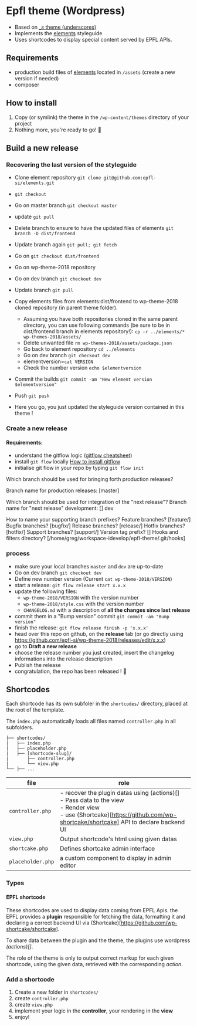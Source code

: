 
Epfl theme (Wordpress)
===
 * Based on [*_s* theme (underscores)](https://underscores.me/)
 * Implements the [elements](https://github.com/epfl-si/elements) styleguide
 * Uses shortcodes to display special content served by EPFL APIs.

## Requirements
  * production build files of [elements](https://github.com/epfl-si/elements) located in `/assets` (create a new version if needed)
  * composer

## How to install
  1. Copy (or symlink) the theme in the `/wp-content/themes` directory of your project
  2. Nothing more, you're ready to go! 🚀

## Build a new release
### Recovering the last version of the styleguide
  - Clone element repository `git clone git@github.com:epfl-si/elements.git`
  - `git checkout `
  - Go on master branch `git checkout master`
  - update `git pull`
  - Delete branch to ensure to have the updated files of elements `git branch -D dist/frontend`
  - Update branch again `git pull; git fetch`
  - Go on `git checkout dist/frontend`

  - Go on wp-theme-2018 repository 
  - Go on dev branch `git checkout dev`
  - Update branch `git pull`
  - Copy elements files from elements:dist/frontend to wp-theme-2018 cloned repository (in parent theme folder). 
    - Assuming you have both repositories cloned in the same parent directory, you can use following
      commands (be sure to be in dist/frontend branch in elements repository!):
      `cp -r ../elements/* wp-themes-2018/assets/`
    - Delete unwanted file `rm wp-themes-2018/assets/package.json`
    - Go back to element repository `cd ../elements`
    - Go on dev branch `git checkout dev`
    - elementversion=`cat VERSION`
    - Check the number version `echo $elementversion`
  - Commit the builds `git commit -am "New element version $elementversion"`
  - Push `git push`
  - Here you go, you just updated the styleguide version contained in this theme !

### Create a new release
#### Requirements:
  - understand the gitflow logic ([gitflow cheatsheet](https://danielkummer.github.io/git-flow-cheatsheet/))
  - install `git flow` locally [How to install gitflow](https://github.com/nvie/gitflow/wiki/Installation)
  - initialise git flow in your repo by typing `git flow init`
  
  Which branch should be used for bringing forth production releases?
   
Branch name for production releases: [master] 

Which branch should be used for integration of the "next release"?
Branch name for "next release" development: [] dev

How to name your supporting branch prefixes?
Feature branches? [feature/] 
Bugfix branches? [bugfix/] 
Release branches? [release/] 
Hotfix branches? [hotfix/] 
Support branches? [support/] 
Version tag prefix? [] 
Hooks and filters directory? [/home/greg/workspace-idevelop/epfl-theme/.git/hooks] 

  ### process
  - make sure your local branches `master` and `dev` are up-to-date
  - Go on dev branch `git checkout dev`
  - Define new number version (Current `cat wp-theme-2018/VERSION`)
  - start a release: `git flow release start x.x.x`
  - update the following files:
    - `wp-theme-2018/VERSION` with the version number
    - `wp-theme-2018/style.css` with the version number
    - `CHANGELOG.md` with a description of **all the changes since last release**
  - commit them in a "Bump version" commit `git commit -am "Bump version"`
  - finish the release: `git flow release finish -p 'x.x.x'`
  - head over this repo on github, on the **release** tab (or go directly using https://github.com/epfl-si/wp-theme-2018/releases/edit/x.x.x)
  - go to **Draft a new release**
  - choose the release number you just created, insert the changelog informations into the release description
  - Publish the release
  - congratulation, the repo has been released ! 🎉


## Shortcodes
Each shortcode has its own subfoler in the `shortcodes/` directory, placed at the root of the template.

The `index.php` automatically loads all files named `controller.php` in all subfolders.

  ```
  ├── shortcodes/
  |   ├── index.php
  |   ├── placeholder.php
  |   ├── [shortcode-slug]/
  |       ├── controller.php
  |       └── view.php
  └── ├── ...
```
file|role
--|--
`controller.php`| - recover the plugin datas using (actions)[]<br/>- Pass data to the view<br>- Render view<br>- use (Shortcake)[https://github.com/wp-shortcake/shortcake] API to declare backend UI
`view.php`|Output shortcode's html using given datas
`shortcake.php`|Defines shortcake admin interface
`placeholder.php`|a custom component to display in admin editor

### Types
#### EPFL shortcode
These shortcodes are used to display data coming from EPFL Apis. the EPFL provides a **plugin** responsible for fetching the data, formatting it and declaring a correct backend UI via (Shortcake)[https://github.com/wp-shortcake/shortcake].

To share data between the plugin and the theme, the plugins use wordpress *(actions)[]*.

The role of the theme is only to output correct markup for each given shortcode, using the given data, retrieved with the corresponding *action*.

### Add a shortcode
1. Create a new folder in  `shortcodes/`
2. create `controller.php`
3. create `view.php`
4. implement your logic in the **controller**, your rendering in the **view**
5. enjoy!
